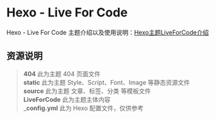 # Hexo - Live For Code
Hexo - Live For Code 主题介绍以及使用说明：[Hexo主题LiveForCode介绍](https://www.notes.worstone.cn/2020/08/01/Hexo主题LiveForCode介绍/)
## 资源说明
> __404__ 此为主题 404 页面文件  
> __static__ 此为主题 Style、Script、Font、Image 等静态资源文件  
> __source__ 此为主题 文章、标签、分类 等模板文件  
> __LiveForCode__ 此为主题主体内容  
> ___config.yml__ 此为 Hexo 配置文件，仅供参考
